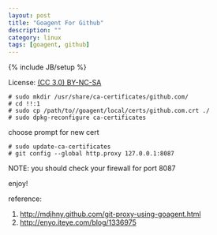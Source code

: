 ```yaml
---
layout: post
title: "Goagent For Github"
description: ""
category: linux
tags: [goagent, github]
---
```

{% include JB/setup %}

License: [(CC 3.0) BY-NC-SA](http://creativecommons.org/licenses/by-nc-sa/3.0/)

    # sudo mkdir /usr/share/ca-certificates/github.com/
    # cd !!:1
    # sudo cp /path/to//goagent/local/certs/github.com.crt ./
    # sudo dpkg-reconfigure ca-certificates

choose prompt for new cert

    # sudo update-ca-certificates
    # git config --global http.proxy 127.0.0.1:8087

NOTE: you should check your firewall for port 8087

enjoy!

reference:

1. http://mdjhny.github.com/git-proxy-using-goagent.html
1. http://enyo.iteye.com/blog/1336975
